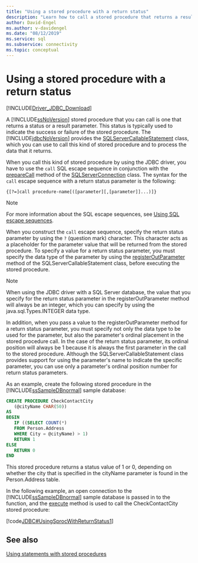 ```yaml
---
title: "Using a stored procedure with a return status"
description: "Learn how to call a stored procedure that returns a result and read the result using the Microsoft JDBC Driver for SQL Server."
author: David-Engel
ms.author: v-davidengel
ms.date: "08/12/2019"
ms.service: sql
ms.subservice: connectivity
ms.topic: conceptual
---
```


# Using a stored procedure with a return status

[!INCLUDE[Driver_JDBC_Download](../../includes/driver_jdbc_download.md)]

A [!INCLUDE[ssNoVersion](../../includes/ssnoversion-md.md)] stored procedure that you can call is one that returns a status or a result parameter. This status is typically used to indicate the success or failure of the stored procedure. The [!INCLUDE[jdbcNoVersion](../../includes/jdbcnoversion_md.md)] provides the [SQLServerCallableStatement](reference/sqlservercallablestatement-class.md) class, which you can use to call this kind of stored procedure and to process the data that it returns.

When you call this kind of stored procedure by using the JDBC driver, you have to use the `call` SQL escape sequence in conjunction with the [prepareCall](reference/preparecall-method-sqlserverconnection.md) method of the [SQLServerConnection](reference/sqlserverconnection-class.md) class. The syntax for the `call` escape sequence with a return status parameter is the following:

`{[?=]call procedure-name[([parameter][,[parameter]]...)]}`

> [!NOTE]  
> For more information about the SQL escape sequences, see [Using SQL escape sequences](using-sql-escape-sequences.md).

When you construct the `call` escape sequence, specify the return status parameter by using the `?` (question mark) character. This character acts as a placeholder for the parameter value that will be returned from the stored procedure. To specify a value for a return status parameter, you must specify the data type of the parameter by using the [registerOutParameter](reference/registeroutparameter-method-sqlservercallablestatement.md) method of the SQLServerCallableStatement class, before executing the stored procedure.

> [!NOTE]  
> When using the JDBC driver with a SQL Server database, the value that you specify for the return status parameter in the registerOutParameter method will always be an integer, which you can specify by using the java.sql.Types.INTEGER data type.

In addition, when you pass a value to the registerOutParameter method for a return status parameter, you must specify not only the data type to be used for the parameter, but also the parameter's ordinal placement in the stored procedure call. In the case of the return status parameter, its ordinal position will always be 1 because it is always the first parameter in the call to the stored procedure. Although the SQLServerCallableStatement class provides support for using the parameter's name to indicate the specific parameter, you can use only a parameter's ordinal position number for return status parameters.

As an example, create the following stored procedure in the [!INCLUDE[ssSampleDBnormal](../../includes/sssampledbnormal-md.md)] sample database:

```sql
CREATE PROCEDURE CheckContactCity  
   (@cityName CHAR(50))  
AS  
BEGIN  
   IF ((SELECT COUNT(*)  
   FROM Person.Address  
   WHERE City = @cityName) > 1)  
   RETURN 1  
ELSE  
   RETURN 0  
END  
```

This stored procedure returns a status value of 1 or 0, depending on whether the city that is specified in the cityName parameter is found in the Person.Address table.

In the following example, an open connection to the [!INCLUDE[ssSampleDBnormal](../../includes/sssampledbnormal-md.md)] sample database is passed in to the function, and the [execute](reference/execute-method-sqlserverstatement.md) method is used to call the CheckContactCity stored procedure:

[!code[JDBC#UsingSprocWithReturnStatus1](codesnippet/Java/using-a-stored-procedure_1_1.java)]

## See also

[Using statements with stored procedures](using-statements-with-stored-procedures.md)

